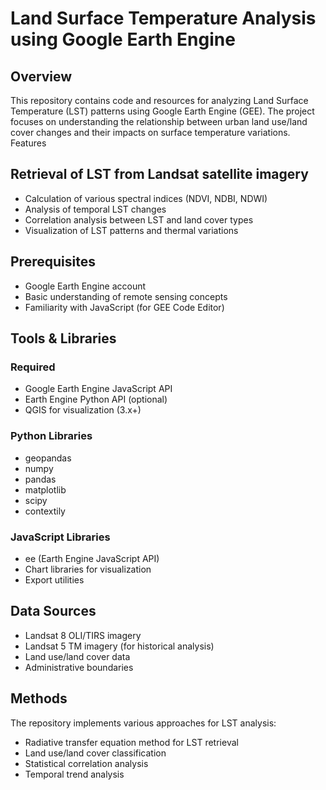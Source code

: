 # Land Surface Temperature Analysis using Google Earth Engine
## Overview
This repository contains code and resources for analyzing Land Surface Temperature (LST) patterns using Google Earth Engine (GEE). The project focuses on understanding the relationship between urban land use/land cover changes and their impacts on surface temperature variations.
Features

## Retrieval of LST from Landsat satellite imagery
- Calculation of various spectral indices (NDVI, NDBI, NDWI)
- Analysis of temporal LST changes
- Correlation analysis between LST and land cover types
- Visualization of LST patterns and thermal variations

## Prerequisites

- Google Earth Engine account
- Basic understanding of remote sensing concepts
- Familiarity with JavaScript (for GEE Code Editor)

## Tools & Libraries
### Required

- Google Earth Engine JavaScript API
- Earth Engine Python API (optional)
- QGIS for visualization (3.x+)

### Python Libraries

- geopandas
- numpy
- pandas
- matplotlib
- scipy
- contextily

### JavaScript Libraries

- ee (Earth Engine JavaScript API)
- Chart libraries for visualization
- Export utilities

## Data Sources

- Landsat 8 OLI/TIRS imagery
- Landsat 5 TM imagery (for historical analysis)
- Land use/land cover data
- Administrative boundaries

## Methods
The repository implements various approaches for LST analysis:

- Radiative transfer equation method for LST retrieval
- Land use/land cover classification
- Statistical correlation analysis
- Temporal trend analysis
